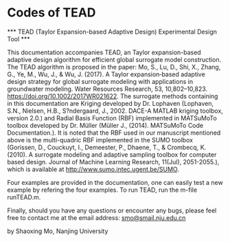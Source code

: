 # Codes of TEAD

*** TEAD (Taylor Expansion-based Adaptive Design) Experimental Design Tool ***

This documentation accompanies TEAD, an Taylor expansion-based adaptive design algorithm for efficient global surrogate model construction. The TEAD algorithm is proposed in the paper: Mo, S., Lu, D., Shi, X., Zhang, G., Ye, M., Wu, J., & Wu, J. (2017). A Taylor expansion‐based adaptive design strategy for global surrogate modeling with applications in groundwater modeling. Water Resources Research, 53, 10,802–10,823. https://doi.org/10.1002/2017WR021622. The surrogate methods containing in this documentation are Kriging developed by Dr. Lophaven (Lophaven, S.N., Nielsen, H.B., S?ndergaard, J., 2002. DACE-A MATLAB kriging toolbox, version 2.0.) and Radial Basis Function (RBF) implemented in MATSuMoTo toolbox developed by Dr. Müller (Müller J., (2014). MATSuMoTo Code Documentation.). It is noted that the RBF used in our manuscript mentioned above is the multi-quadric RBF implemented in the SUMO toolbox (Gorissen, D., Couckuyt, I., Demeester, P., Dhaene, T., & Crombecq, K. (2010). A surrogate modeling and adaptive sampling toolbox for computer based design. Journal of Machine Learning Research, 11(Jul), 2051-2055.), which is available at http://www.sumo.intec.ugent.be/SUMO.

Four examples are provided in the documentation, one can easily test a new example by refering the four examples. To run TEAD, run the m-file runTEAD.m.

Finally, should you have any questions or encounter any bugs, please feel free to contact me at the email address: smo@smail.nju.edu.cn

by Shaoxing Mo, Nanjing University
